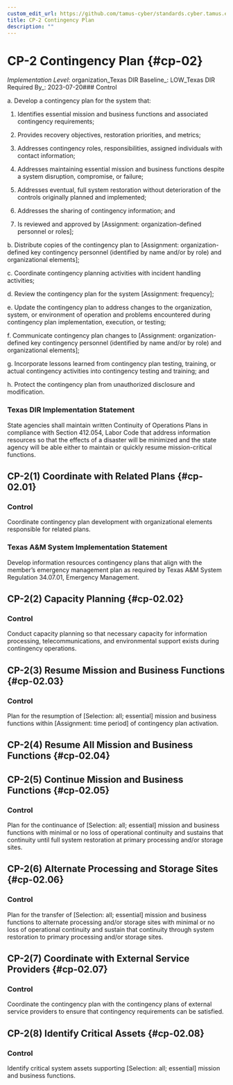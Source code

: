 ```yaml
---
custom_edit_url: https://github.com/tamus-cyber/standards.cyber.tamus.edu/tree/main/static/content/tamus.edu/TAMUS_profile.xml
title: CP-2 Contingency Plan
description: ""
---
```


# CP-2 Contingency Plan {#cp-02}

_Implementation Level_: organization_Texas DIR Baseline_: LOW_Texas DIR Required By_: 2023-07-20### Control

a. Develop a contingency plan for the system that:

1. Identifies essential mission and business functions and associated contingency requirements;

2. Provides recovery objectives, restoration priorities, and metrics;

3. Addresses contingency roles, responsibilities, assigned individuals with contact information;

4. Addresses maintaining essential mission and business functions despite a system disruption, compromise, or failure;

5. Addresses eventual, full system restoration without deterioration of the controls originally planned and implemented;

6. Addresses the sharing of contingency information; and

7. Is reviewed and approved by [Assignment: organization-defined personnel or roles];

b. Distribute copies of the contingency plan to [Assignment: organization-defined key contingency personnel (identified by name and/or by role) and organizational elements];

c. Coordinate contingency planning activities with incident handling activities;

d. Review the contingency plan for the system [Assignment: frequency];

e. Update the contingency plan to address changes to the organization, system, or environment of operation and problems encountered during contingency plan implementation, execution, or testing;

f. Communicate contingency plan changes to [Assignment: organization-defined key contingency personnel (identified by name and/or by role) and organizational elements];

g. Incorporate lessons learned from contingency plan testing, training, or actual contingency activities into contingency testing and training; and

h. Protect the contingency plan from unauthorized disclosure and modification.

### Texas DIR Implementation Statement

State agencies shall maintain written Continuity of Operations Plans in compliance with Section 412.054, Labor Code that address information resources so that the effects of a disaster will be minimized and the state agency will be able either to maintain or quickly resume mission-critical functions.

## CP-2(1) Coordinate with Related Plans {#cp-02.01}

### Control

Coordinate contingency plan development with organizational elements responsible for related plans.

### Texas A&M System Implementation Statement

Develop information resources contingency plans that align with the member’s emergency management plan as required by Texas A&M System Regulation 34.07.01, Emergency Management.

## CP-2(2) Capacity Planning {#cp-02.02}

### Control

Conduct capacity planning so that necessary capacity for information processing, telecommunications, and environmental support exists during contingency operations.

## CP-2(3) Resume Mission and Business Functions {#cp-02.03}

### Control

Plan for the resumption of [Selection: all; essential] mission and business functions within [Assignment: time period] of contingency plan activation.

## CP-2(4) Resume All Mission and Business Functions {#cp-02.04}

## CP-2(5) Continue Mission and Business Functions {#cp-02.05}

### Control

Plan for the continuance of [Selection: all; essential] mission and business functions with minimal or no loss of operational continuity and sustains that continuity until full system restoration at primary processing and/or storage sites.

## CP-2(6) Alternate Processing and Storage Sites {#cp-02.06}

### Control

Plan for the transfer of [Selection: all; essential] mission and business functions to alternate processing and/or storage sites with minimal or no loss of operational continuity and sustain that continuity through system restoration to primary processing and/or storage sites.

## CP-2(7) Coordinate with External Service Providers {#cp-02.07}

### Control

Coordinate the contingency plan with the contingency plans of external service providers to ensure that contingency requirements can be satisfied.

## CP-2(8) Identify Critical Assets {#cp-02.08}

### Control

Identify critical system assets supporting [Selection: all; essential] mission and business functions.

